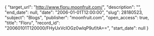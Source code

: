 {
  "target_url": "http://www.floru.moonfruit.com/", 
  "description": "", 
  "end_date": null, 
  "date": "2006-01-01T12:00:00", 
  "slug": 28180523, 
  "subject": "Blogs", 
  "publisher": "moonfruit.com", 
  "open_access": true, 
  "title": "Floru", 
  "record_id": "20060101T120000/FHyUxVcIOGz0wIqP9uf/tA==", 
  "start_date": null
}

